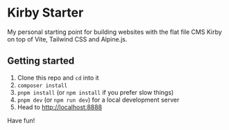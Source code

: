 # Kirby Starter

My personal starting point for building websites with the flat file CMS Kirby on top of Vite, Tailwind CSS and Alpine.js.

## Getting started

1. Clone this repo and `cd` into it
2. `composer install`
3. `pnpm install` (or `npm install` if you prefer slow things)
4. `pnpm dev` (or `npm run dev`) for a local development server
5. Head to [http://localhost:8888](http://localhost:8888)

Have fun!
